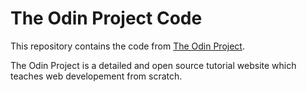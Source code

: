 # The Odin Project Code
This repository contains the code from [The Odin Project](https://www.theodinproject.com/).

The Odin Project is a detailed and open source tutorial website which teaches web developement from scratch.